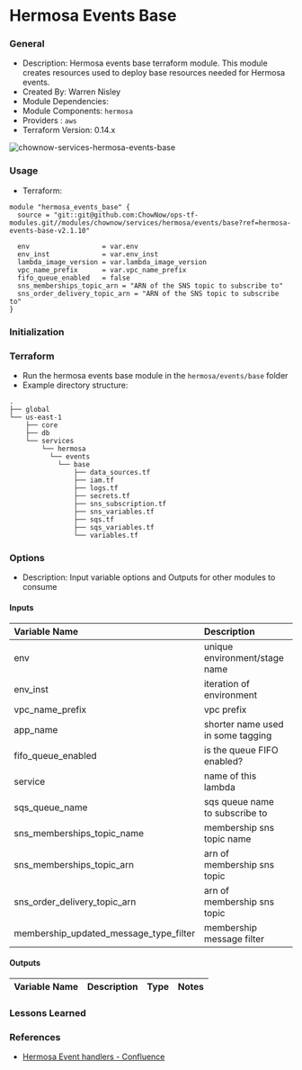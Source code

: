 # Hermosa Events Base

### General

* Description: Hermosa events base terraform module.
  This module creates resources used to deploy base resources needed for Hermosa events.
* Created By: Warren Nisley
* Module Dependencies:
* Module Components: `hermosa`
* Providers : `aws`
* Terraform Version: 0.14.x

![chownow-services-hermosa-events-base](https://github.com/ChowNow/ops-tf-modules/workflows/chownow-services-hermosa-events-base/badge.svg)

### Usage

* Terraform:

```hcl
module "hermosa_events_base" {
  source = "git::git@github.com:ChowNow/ops-tf-modules.git//modules/chownow/services/hermosa/events/base?ref=hermosa-events-base-v2.1.10"

  env                  = var.env
  env_inst             = var.env_inst
  lambda_image_version = var.lambda_image_version
  vpc_name_prefix      = var.vpc_name_prefix
  fifo_queue_enabled   = false
  sns_memberships_topic_arn = "ARN of the SNS topic to subscribe to"
  sns_order_delivery_topic_arn = "ARN of the SNS topic to subscribe to"
}
```



### Initialization

### Terraform

* Run the hermosa events base module in the `hermosa/events/base` folder
* Example directory structure:
```
.
├── global
└── us-east-1
    ├── core
    ├── db
    └── services
        └── hermosa
          └── events
            └── base
                ├── data_sources.tf
                ├── iam.tf
                ├── logs.tf
                ├── secrets.tf
                ├── sns_subscription.tf
                ├── sns_variables.tf
                ├── sqs.tf
                ├── sqs_variables.tf
                └── variables.tf
```

### Options

* Description: Input variable options and Outputs for other modules to consume

#### Inputs

| Variable Name                 | Description                             | Options/Defaults         |  Type  | Required? | Notes          |
| :---------------------------- | :----------------------------           | :----------------------- | :----: | :-------: | :------------- |
| env                           | unique environment/stage name           | dev/qa/prod/stg/uat      | string |    Yes    | N/A            |
| env_inst                      | iteration of environment                | eg: 00,01,02,load        | string |    No     | N/A            |
| vpc_name_prefix               | vpc prefix                              | main                     | string |    Yes    | N/A            |
| app_name                      | shorter name used in some tagging       | hermosa                  | string |    No     | N/A            |
| fifo_queue_enabled            | is the queue FIFO enabled?              | True                     | bool   |    No     | N/A            |
| service                       | name of this lambda                     | hermosa-lambda           | string |    No     | N/A            |
| sqs_queue_name                | sqs queue name to subscribe to          | hermosa-events           | string |    No     | N/A            |
| sns_memberships_topic_name    | membership sns topic name               | cn-membership-events     | string |    No     | N/A            |
| sns_memberships_topic_arn     | arn of membership sns topic             | cn-membership-events     | string |    No     | N/A            |
| sns_order_delivery_topic_arn  | arn of membership sns topic             | cn-order-delivery-events | string |    No     | N/A            |
| membership_updated_message_type_filter | membership message filter      | com.chownow.membership.updated | string |  No | N/A            |


#### Outputs

| Variable Name | Description | Type  | Notes |
| :------------ | :---------- | :---: | :---- |


### Lessons Learned



### References

* [Hermosa Event handlers - Confluence](https://chownow.atlassian.net/l/cp/NZUxPjVe)
